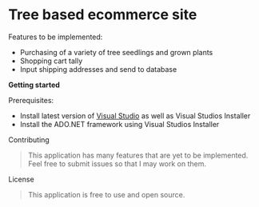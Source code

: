 # **Tree based ecommerce site**
Features to be implemented:

- Purchasing of a variety of tree seedlings and grown plants
- Shopping cart tally
- Input shipping addresses and send to database

**Getting started**

Prerequisites:
- Install latest version of [Visual Studio](https://visualstudio.microsoft.com/downloads/) as well as Visual Studios Installer
- Install the ADO.NET framework using Visual Studios Installer

Contributing
  >This application has many features that are yet to be implemented. Feel free to submit issues   so that I may work on them.
  
License
  >This application is free to use and open source. 
